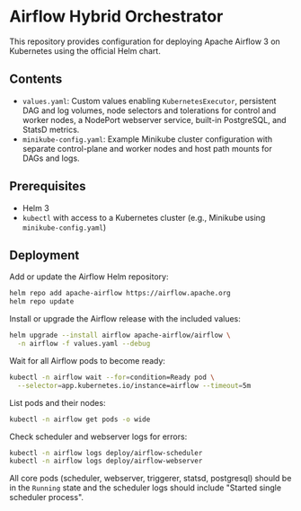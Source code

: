 # Airflow Hybrid Orchestrator

This repository provides configuration for deploying Apache Airflow 3 on Kubernetes using the official Helm chart.

## Contents
- `values.yaml`: Custom values enabling `KubernetesExecutor`, persistent DAG and log volumes, node selectors and tolerations for control and worker nodes, a NodePort webserver service, built-in PostgreSQL, and StatsD metrics.
- `minikube-config.yaml`: Example Minikube cluster configuration with separate control-plane and worker nodes and host path mounts for DAGs and logs.

## Prerequisites
- Helm 3
- `kubectl` with access to a Kubernetes cluster (e.g., Minikube using `minikube-config.yaml`)

## Deployment

Add or update the Airflow Helm repository:

```bash
helm repo add apache-airflow https://airflow.apache.org
helm repo update
```

Install or upgrade the Airflow release with the included values:

```bash
helm upgrade --install airflow apache-airflow/airflow \
  -n airflow -f values.yaml --debug
```

Wait for all Airflow pods to become ready:

```bash
kubectl -n airflow wait --for=condition=Ready pod \
  --selector=app.kubernetes.io/instance=airflow --timeout=5m
```

List pods and their nodes:

```bash
kubectl -n airflow get pods -o wide
```

Check scheduler and webserver logs for errors:

```bash
kubectl -n airflow logs deploy/airflow-scheduler
kubectl -n airflow logs deploy/airflow-webserver
```

All core pods (scheduler, webserver, triggerer, statsd, postgresql) should be in the `Running` state and the scheduler logs should include "Started single scheduler process".

